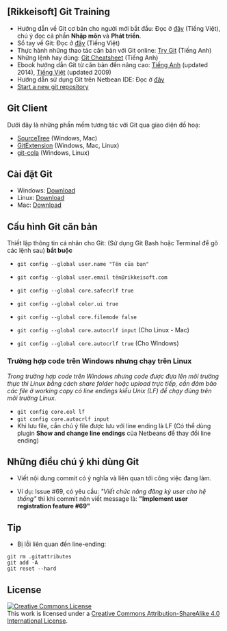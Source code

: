 ## [Rikkeisoft] Git Training

- Hướng dẫn về Git cơ bản cho người mới bắt đầu: Đọc ở [đây](http://backlogtool.com/git-guide/vn/intro/intro1_1.html) (Tiếng Việt), chú ý đọc cả phần **Nhập môn** và **Phát triển**.
- Sổ tay về Git: Đọc ở [đây](http://rogerdudler.github.io/git-guide/index.vi.html) (Tiếng Việt)
- Thực hành những thao tác căn bản với Git online: [Try Git](http://try.github.com/)  (Tiếng Anh)
- Những lệnh hay dùng: [Git Cheatsheet](http://www.git-tower.com/blog/git-cheat-sheet/)  (Tiếng Anh)
- Ebook hướng dẫn Git từ căn bản đến nâng cao: [Tiếng Anh](https://git-scm.com/book/en/v2) (updated 2014), [Tiếng Việt](https://git-scm.com/book/vi/v1) (updated 2009)
- Hướng dẫn sử dụng Git trên Netbean IDE: Đọc ở [đây](https://netbeans.org/kb/docs/ide/git.html)
- [Start a new git repository](http://kbroman.org/github_tutorial/pages/init.html)

## Git Client
Dưới đây là những phần mềm tương tác với Git qua giao diện đồ hoạ:
- [SourceTree](http://www.sourcetreeapp.com/) (Windows, Mac)
- [GitExtension](https://github.com/gitextensions/gitextensions/releases) (Windows, Mac, Linux)
- [git-cola](http://git-cola.github.com/) (Windows, Linux)


## Cài đặt Git
- Windows: [Download](https://git-scm.com/book/vi/v1/B%E1%BA%AFt-%C4%90%E1%BA%A7u-C%C3%A0i-%C4%90%E1%BA%B7t-Git#Cài-Đặt-Trên-Windows)
- Linux: [Download](https://git-scm.com/book/vi/v1/B%E1%BA%AFt-%C4%90%E1%BA%A7u-C%C3%A0i-%C4%90%E1%BA%B7t-Git#Cài-Đặt-Trên-Linux)
- Mac: [Download](https://git-scm.com/book/vi/v1/B%E1%BA%AFt-%C4%90%E1%BA%A7u-C%C3%A0i-%C4%90%E1%BA%B7t-Git#Cài-Đặt-Trên-Mac)

## Cấu hình Git căn bản
Thiết lập thông tin cá nhân cho Git: (Sử dụng Git Bash hoặc Terminal để gõ các lệnh sau) **bắt buộc**
- `git config --global user.name "Tên của bạn"`
- `git config --global user.email tên@rikkeisoft.com`

- `git config --global core.safecrlf true`
- `git config --global color.ui true`
- `git config --global core.filemode false`

- `git config --global core.autocrlf input` (Cho Linux - Mac)
- `git config --global core.autocrlf true` (Cho Windows)

### Trường hợp code trên Windows nhưng chạy trên Linux
*Trong trường hợp code trên Windows nhưng code được đưa lên môi trường thực thi Linux bằng cách share folder hoặc upload trực tiếp, cần đảm bảo các file ở working copy có line endings kiểu Unix (LF) để chạy đúng trên môi trường Linux.*
- `git config core.eol lf`
- `git config core.autocrlf input`
- Khi lưu file, cần chú ý file được lưu với line ending là LF (Có thể dùng plugin **Show and change line endings** của Netbeans để thay đổi line ending)

## Những điều chú ý khi dùng Git
- Viết nội dung commit có ý nghĩa và liên quan tới công việc đang làm.
 + Ví dụ: Issue #69, có yêu cầu: *"Viết chức năng đăng ký user cho hệ thống"* thì khi commit nên viết message là: **"Implement user registration feature #69"**

## Tip
- Bị lỗi liên quan đến line-ending:
```
git rm .gitattributes
git add -A
git reset --hard
```

## License
<a rel="license" href="http://creativecommons.org/licenses/by-sa/4.0/"><img alt="Creative Commons License" style="border-width:0" src="https://i.creativecommons.org/l/by-sa/4.0/88x31.png" /></a><br />This work is licensed under a <a rel="license" href="http://creativecommons.org/licenses/by-sa/4.0/">Creative Commons Attribution-ShareAlike 4.0 International License</a>.
